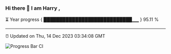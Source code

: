 ### Hi there 👋 I am Harry , 

⏳ Year progress { ████████████████████████████▁▁ } 95.11 %

---

⏰ Updated on Thu, 14 Dec 2023 03:34:08 GMT

![Progress Bar CI](https://github.com/duykhang68/duykhang68/workflows/Progress%20Bar%20CI/badge.svg)
